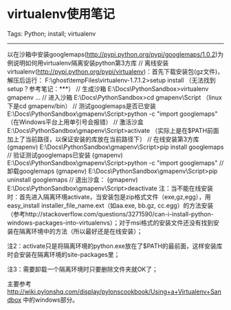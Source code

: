 # virtualenv使用笔记
Tags: Python; install; virtualenv

------

以在沙箱中安装googlemaps(http://pypi.python.org/pypi/googlemaps/1.0.2)为例说明如何用virtualenv隔离安装python第3方库 
// 离线安装virtualenv(http://pypi.python.org/pypi/virtualenv)：首先下载安装包(gz文件)，解压后运行： 
F:\ghost\tempFiles\virtualenv-1.7.1.2>setup install 
（无法找到setup？参考笔记：***） 
// 生成沙箱 
E:\Docs\PythonSandbox>virtualenv gmapenv 
... 
// 进入沙箱 
E:\Docs\PythonSandbox>cd gmapenv\Script 
（linux下是cd gmapenv/bin） 
// 测试googlemaps是否已安装 
E:\Docs\PythonSandbox\gmapenv\Script>python -c "import googlemaps" 
（在Windows平台上用单引号会报错） 
// 激活沙盒 
E:\Docs\PythonSandbox\gmapenv\Script>activate 
（实际上是在$PATH前面加上了当前路径，以保证安装的库放在当前路径下） 
// 在线安装第3方库 
(gmapenv) E:\Docs\PythonSandbox\gmapenv\Script>pip install googlemaps 
// 验证测试googlemaps已安装 
(gmapenv) E:\Docs\PythonSandbox\gmapenv\Script>python -c "import googlemaps" 
// 卸载googlemaps 
(gmapenv) E:\Docs\PythonSandbox\gmapenv\Script>pip uninstall googlemaps 
// 退出沙盒： 
(gmapenv) E:\Docs\PythonSandbox\gmapenv\Script>deactivate 
注：当不能在线安装时：首先进入隔离环境activate，当安装包是zip格式文件（exe,gz,egg），用easy_install installer_file_name.ext（如aa.exe, bb.gz, cc.egg）的方法安装（参考http://stackoverflow.com/questions/3271590/can-i-install-python-windows-packages-into-virtualenvs）；对于msi格式的安装文件还没有找到安装在隔离环境中的方法（所以最好还是在线安装）； 

注2：activate只是将隔离环境的python.exe放在了$PATH的最前面，这样安装库时会安装在隔离环境的site-packages里；

注3：需要卸载一个隔离环境时只要删除文件夹就OK了；

主要参考 http://wiki.pylonshq.com/display/pylonscookbook/Using+a+Virtualenv+Sandbox 中的windows部分。
